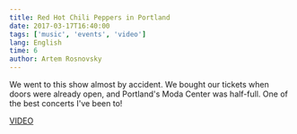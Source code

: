 ```yaml
---
title: Red Hot Chili Peppers in Portland
date: 2017-03-17T16:40:00
tags: ['music', 'events', 'video']
lang: English
time: 6
author: Artem Rosnovsky
---
```


We went to this show almost by accident. We bought our tickets when doors were already open, and Portland's Moda Center was half-full. One of the best concerts I've been to!

[VIDEO](https://www.youtube.com/watch?v=ALI08HHUZXQ)